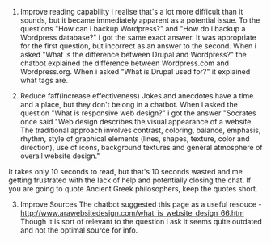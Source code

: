 1. Improve reading capability
I realise that's a lot more difficult than it sounds, but it became immediately apparent as a potential issue. To the questions "How can i backup Wordpress?" and "How do i backup a Wordpress database?" i got the same exact answer. It was appropriate for the first question, but incorrect as an answer to the second.
When i asked "What is the difference between Drupal and Wordpress?" the chatbot explained the difference between Wordpress.com and Wordpress.org.
When i asked "What is Drupal used for?" it explained what tags are.

2. Reduce faff(increase effectiveness)
Jokes and anecdotes have a time and a place, but they don't belong in a chatbot. When i asked the question "What is responsive web design?" i got the answer "Socrates once said "Web design describes the visual appearance of a website. The traditional approach involves contrast, coloring, balance, emphasis, rhythm, style of graphical elements (lines, shapes, texture, color and direction), use of icons, background textures and general atmosphere of overall website design."

It takes only 10 seconds to read, but that's 10 seconds wasted and me getting frustrated with the lack of help and potentially closing the chat. If you are going to quote Ancient Greek philosophers, keep the quotes short.

3. Improve Sources
The chatbot suggested this page as a useful resouce - http://www.arawebsitedesign.com/what_is_website_design_66.htm
Though it is sort of relevant to the question i ask it seems quite outdated and not the optimal source for info.
